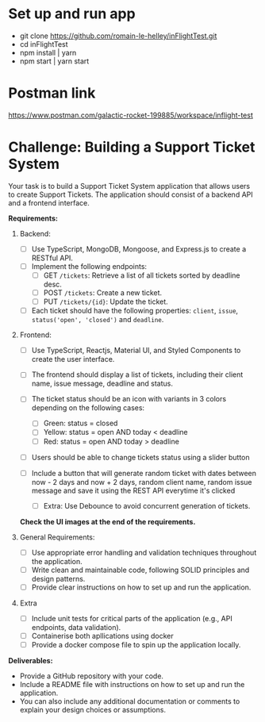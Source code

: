 # **Set up and run app**

- git clone https://github.com/romain-le-helley/inFlightTest.git
- cd inFlightTest
- npm install | yarn
- npm start | yarn start

# **Postman link**

https://www.postman.com/galactic-rocket-199885/workspace/inflight-test

# **Challenge: Building a Support Ticket System**

Your task is to build a Support Ticket System application that allows users to create Support Tickets. The application should consist of a backend API and a frontend interface.

**Requirements:**

1. Backend:

   - [ ] Use TypeScript, MongoDB, Mongoose, and Express.js to create a RESTful API.
   - [ ] Implement the following endpoints:
     - [ ] GET `/tickets`: Retrieve a list of all tickets sorted by deadline desc.
     - [ ] POST `/tickets`: Create a new ticket.
     - [ ] PUT `/tickets/{id}`: Update the ticket.
   - [ ] Each ticket should have the following properties: `client`, `issue`, `status('open', 'closed')` and `deadline`.

2. Frontend:

   - [ ] Use TypeScript, Reactjs, Material UI, and Styled Components to create the user interface.
   - [ ] The frontend should display a list of tickets, including their client name, issue message, deadline and status.
   - [ ] The ticket status should be an icon with variants in 3 colors depending on the following cases:

     - [ ] Green: status = closed
     - [ ] Yellow: status = open AND today < deadline
     - [ ] Red: status = open AND today > deadline

   - [ ] Users should be able to change tickets status using a slider button
   - [ ] Include a button that will generate random ticket with dates between now - 2 days and now + 2 days, random client name, random issue message and save it using the REST API everytime it's clicked

     - [ ] Extra: Use Debounce to avoid concurrent generation of tickets.

   **Check the UI images at the end of the requirements.**

3. General Requirements:

   - [ ] Use appropriate error handling and validation techniques throughout the application.
   - [ ] Write clean and maintainable code, following SOLID principles and design patterns.
   - [ ] Provide clear instructions on how to set up and run the application.

4. Extra

   - [ ] Include unit tests for critical parts of the application (e.g., API endpoints, data validation).
   - [ ] Containerise both apllications using docker
   - [ ] Provide a docker compose file to spin up the application locally.

**Deliverables:**

- Provide a GitHub repository with your code.
- Include a README file with instructions on how to set up and run the application.
- You can also include any additional documentation or comments to explain your design choices or assumptions.

